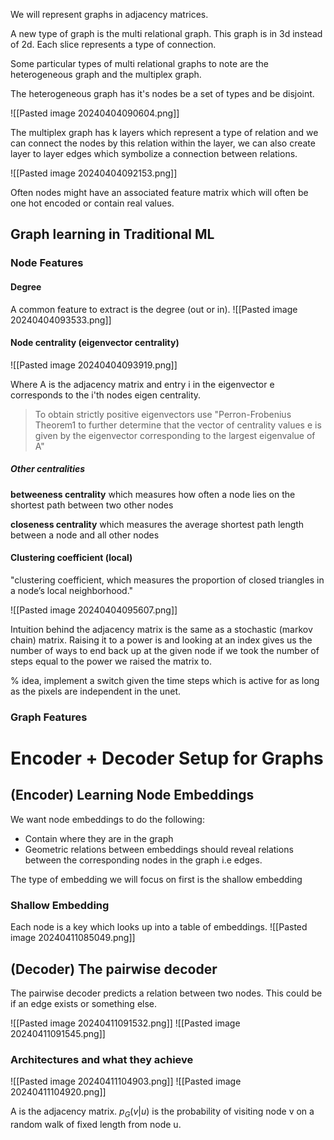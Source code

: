 
We will represent graphs in adjacency matrices.

A new type of graph is the multi relational graph.
This graph is in 3d instead of 2d.
Each slice represents a type of connection.

Some particular types of multi relational graphs to note are the heterogeneous graph and the multiplex graph.

The heterogeneous graph has it's nodes be a set of types and be disjoint.

![[Pasted image 20240404090604.png]]

The multiplex graph has k layers which represent a type of relation and we can connect the nodes by this relation within the layer, we can also create layer to layer edges which symbolize a connection between relations.

![[Pasted image 20240404092153.png]]


Often nodes might have an associated feature matrix which will often be one hot encoded or contain real values.

## Graph learning in Traditional ML

### Node Features 

#### Degree 

A common feature to extract is the degree (out or in).
![[Pasted image 20240404093533.png]]

#### Node centrality (eigenvector centrality)

![[Pasted image 20240404093919.png]]

Where A is the adjacency matrix and entry i in the eigenvector e corresponds to the i'th nodes eigen centrality.

> To obtain strictly positive eigenvectors use "Perron-Frobenius Theorem1 to further determine that the vector of centrality values e is given by the eigenvector corresponding to the largest eigenvalue of A"

##### Other centralities

__betweeness centrality__ which measures how often a node lies on the shortest path between two other nodes

__closeness centrality__ which measures the average shortest path length between a node and all other nodes

#### Clustering coefficient (local)

"clustering coefficient, which measures the proportion of closed triangles in a node’s local neighborhood."

![[Pasted image 20240404095607.png]]

Intuition behind the adjacency matrix is the same as a stochastic (markov chain) matrix. Raising it to a power is and looking at an index gives us the number of ways to end back up at the given node if we took the number of steps equal to the power we raised the matrix to.

% idea, implement a switch given the time steps which is active for as long as the pixels are independent in the unet.

### Graph Features


# Encoder + Decoder Setup for Graphs
## (Encoder) Learning Node Embeddings

We want node embeddings to do the following:

- Contain where they are in the graph
- Geometric relations between embeddings should reveal relations between the corresponding nodes in the graph i.e edges.

The type of embedding we will focus on first is the shallow embedding

### Shallow Embedding

Each node is a key which looks up into a table of embeddings.
![[Pasted image 20240411085049.png]]

## (Decoder) The pairwise decoder

The pairwise decoder predicts a relation between two nodes.
This could be if an edge exists or something else.

![[Pasted image 20240411091532.png]]
![[Pasted image 20240411091545.png]]

### Architectures and what they achieve

![[Pasted image 20240411104903.png]]
![[Pasted image 20240411104920.png]]

A is the adjacency matrix.
$p_G(v|u)$ is the probability of visiting node v on a random walk of fixed length from node u.


